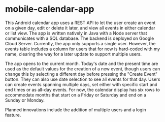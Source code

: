 # mobile-calendar-app

This Android calendar app uses a REST API to let the user create an event on a given day, edit or delete it later, and view all events in either calendar or list view. The app is written natively in Java with a Node server that communicates with a SQL database. The backend is deployed on Google Cloud Server. Currently, the app only supports a single user. However, the events table includes a column for users that for now is hard-coded with my name, clearing the way for a later update to support multiple users.

The app opens to the current month. Today's date and the present time are used as the default values for the creation of a new event, though users can change this by selecting a different day before pressing the "Create Event" button. They can also use date selection to see all events for that day. Users can create events spanning multiple days, set either with specific start and end times or as all-day events. For now, the calendar display has six rows to accommodate months that start on a Friday or Saturday and end on a Sunday or Monday.

Planned innovations include the addition of multiple users and a login feature.
